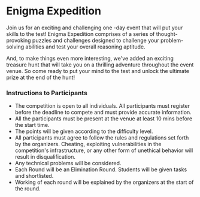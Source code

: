 # Enigma Expedition

Join us for an exciting and challenging one -day event that will put your skills to the test! Enigma Expedition comprises of a series of thought-provoking puzzles and challenges designed to challenge your problem-solving abilities and test your overall reasoning aptitude.

And, to make things even more interesting, we've added an exciting treasure hunt that will take you on a thrilling adventure throughout the event venue. So come ready to put your mind to the test and unlock the ultimate prize at the end of the hunt!

### Instructions to Participants

- The competition is open to all individuals. All participants must register before the deadline to compete and must provide accurate information.
- All the participants must be present at the venue at least 10 mins before the start time.
- The points will be given according to the difficulty level.
- All participants must agree to follow the rules and regulations set forth by the organizers. Cheating, exploiting vulnerabilities in the competition's infrastructure, or any other form of unethical behavior will result in disqualification.
- Any technical problems will be considered.
- Each Round will be an Elimination Round. Students will be given tasks and shortlisted.
- Working of each round will be explained by the organizers at the start of the round.
